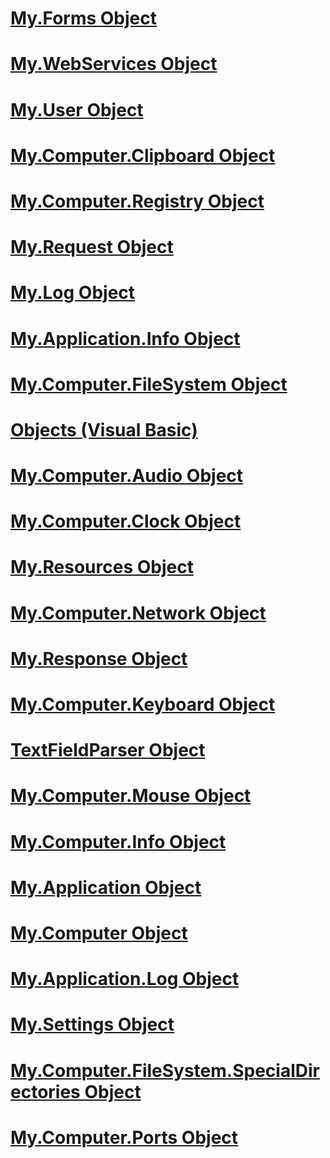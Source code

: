# [My.Forms Object](my-forms-object.md)
# [My.WebServices Object](my-webservices-object.md)
# [My.User Object](my-user-object.md)
# [My.Computer.Clipboard Object](my-computer-clipboard-object.md)
# [My.Computer.Registry Object](my-computer-registry-object.md)
# [My.Request Object](my-request-object.md)
# [My.Log Object](my-log-object.md)
# [My.Application.Info Object](my-application-info-object.md)
# [My.Computer.FileSystem Object](my-computer-filesystem-object.md)
# [Objects (Visual Basic)](index.md)
# [My.Computer.Audio Object](my-computer-audio-object.md)
# [My.Computer.Clock Object](my-computer-clock-object.md)
# [My.Resources Object](my-resources-object.md)
# [My.Computer.Network Object](my-computer-network-object.md)
# [My.Response Object](my-response-object.md)
# [My.Computer.Keyboard Object](my-computer-keyboard-object.md)
# [TextFieldParser Object](textfieldparser-object.md)
# [My.Computer.Mouse Object](my-computer-mouse-object.md)
# [My.Computer.Info Object](my-computer-info-object.md)
# [My.Application Object](my-application-object.md)
# [My.Computer Object](my-computer-object.md)
# [My.Application.Log Object](my-application-log-object.md)
# [My.Settings Object](my-settings-object.md)
# [My.Computer.FileSystem.SpecialDirectories Object](my-computer-filesystem-specialdirectories-object.md)
# [My.Computer.Ports Object](my-computer-ports-object.md)
